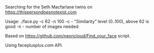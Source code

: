 Searching for the Seth Macfarlane twins on https://thispersondoesnotexist.com 

Usage:
./face.py -c 62 -n 100
	-c - "Similarity" level (0..100), above 62 is good
	-n - number of images needed

Based on https://github.com/neoncloud/Find_your_face script.

Using faceplusplus.com API.

